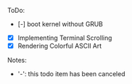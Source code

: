ToDo:
- [-] boot kernel without GRUB
- [x] Implementing Terminal Scrolling
- [x] Rendering Colorful ASCII Art

Notes:
* '-': this todo item has been canceled
